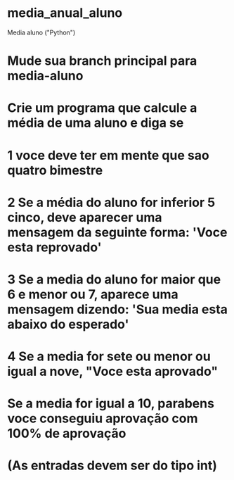 # media_anual_aluno

Media aluno ("Python")

# Mude sua branch principal para media-aluno

# Crie um programa que calcule a média de uma aluno e diga se

# 1 voce deve ter em mente que sao quatro bimestre

# 2 Se a média do aluno for inferior 5 cinco, deve aparecer uma mensagem da seguinte forma: 'Voce esta reprovado'
# 3 Se a media do aluno for maior que 6 e menor ou 7, aparece uma mensagem dizendo: 'Sua media esta abaixo do esperado'
# 4 Se a media for sete ou menor ou igual a nove, "Voce esta aprovado"
# Se a media for igual a 10, parabens voce conseguiu aprovação com 100% de aprovação

# (As entradas devem ser do tipo int)
